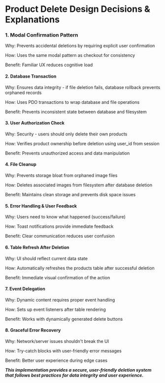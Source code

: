 # **Product Delete Design Decisions \& Explanations**

### 1\. Modal Confirmation Pattern

Why: Prevents accidental deletions by requiring explicit user confirmation

How: Uses the same modal pattern as checkout for consistency

Benefit: Familiar UX reduces cognitive load

#### 2\. Database Transaction

Why: Ensures data integrity - if file deletion fails, database rollback prevents orphaned records

How: Uses PDO transactions to wrap database and file operations

Benefit: Prevents inconsistent state between database and filesystem

#### 3\. User Authorization Check

Why: Security - users should only delete their own products

How: Verifies product ownership before deletion using user\_id from session

Benefit: Prevents unauthorized access and data manipulation

#### 4\. File Cleanup

Why: Prevents storage bloat from orphaned image files

How: Deletes associated images from filesystem after database deletion

Benefit: Maintains clean storage and prevents disk space issues

#### 5\. Error Handling \& User Feedback

Why: Users need to know what happened (success/failure)

How: Toast notifications provide immediate feedback

Benefit: Clear communication reduces user confusion

#### 6\. Table Refresh After Deletion

Why: UI should reflect current data state

How: Automatically refreshes the products table after successful deletion

Benefit: Immediate visual confirmation of the action

#### 7\. Event Delegation

Why: Dynamic content requires proper event handling

How: Sets up event listeners after table rendering

Benefit: Works with dynamically generated delete buttons

#### 8\. Graceful Error Recovery

Why: Network/server issues shouldn't break the UI

How: Try-catch blocks with user-friendly error messages

Benefit: Better user experience during edge cases



***This implementation provides a secure, user-friendly deletion system that follows best practices for data integrity and user experience.***

